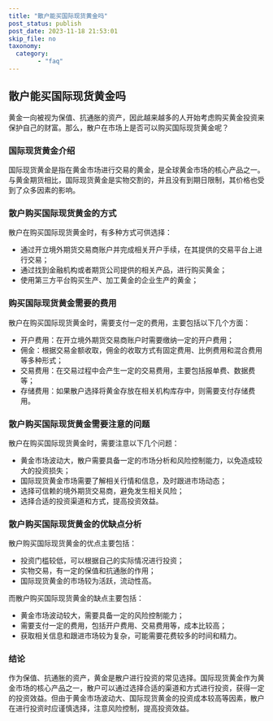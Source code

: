 ```yaml
---
title: "散户能买国际现货黄金吗"
post_status: publish
post_date: 2023-11-18 21:53:01
skip_file: no
taxonomy:
  category:
        - "faq"
---
```


## 散户能买国际现货黄金吗

黄金一向被视为保值、抗通胀的资产，因此越来越多的人开始考虑购买黄金投资来保护自己的财富。那么，散户在市场上是否可以购买国际现货黄金呢？

### 国际现货黄金介绍

国际现货黄金是指在黄金市场进行交易的黄金，是全球黄金市场的核心产品之一。与黄金期货相比，国际现货黄金是实物交割的，并且没有到期日限制，其价格也受到了众多因素的影响。

### 散户购买国际现货黄金的方式

散户在购买国际现货黄金时，有多种方式可供选择：

- 通过开立境外期货交易商账户并完成相关开户手续，在其提供的交易平台上进行交易；
- 通过找到金融机构或者期货公司提供的相关产品，进行购买黄金；
- 使用第三方平台购买生产、加工黄金的企业生产的黄金；

### 购买国际现货黄金需要的费用

散户在购买国际现货黄金时，需要支付一定的费用，主要包括以下几个方面：

- 开户费用：在开立境外期货交易商账户时需要缴纳一定的开户费用；
- 佣金：根据交易金额收取，佣金的收取方式有固定费用、比例费用和混合费用等多种形式；
- 交易费用：在交易过程中会产生一定的交易费用，主要包括报单费、数据费等；
- 存储费用：如果散户选择将黄金存放在相关机构库存中，则需要支付存储费用。

### 散户购买国际现货黄金需要注意的问题

散户在购买国际现货黄金时，需要注意以下几个问题：

- 黄金市场波动大，散户需要具备一定的市场分析和风险控制能力，以免造成较大的投资损失；
- 国际现货黄金市场需要了解相关行情和信息，及时跟进市场动态；
- 选择可信赖的境外期货交易商，避免发生相关风险；
- 选择合适的投资渠道和方式，提高投资效益。

### 散户购买国际现货黄金的优缺点分析

散户购买国际现货黄金的优点主要包括：

- 投资门槛较低，可以根据自己的实际情况进行投资；
- 实物交易，有一定的保值和抗通胀的作用；
- 国际现货黄金的市场较为活跃，流动性高。

而散户购买国际现货黄金的缺点主要包括：

- 黄金市场波动较大，需要具备一定的风险控制能力；
- 需要支付一定的费用，包括开户费用、交易费用等，成本比较高；
- 获取相关信息和跟进市场较为复杂，可能需要花费较多的时间和精力。

### 结论

作为保值、抗通胀的资产，黄金是散户进行投资的常见选择。国际现货黄金作为黄金市场的核心产品之一，散户可以通过选择合适的渠道和方式进行投资，获得一定的投资效益。但由于黄金市场波动大、国际现货黄金的投资成本较高等因素，散户在进行投资时应谨慎选择，注意风险控制，提高投资效益。
